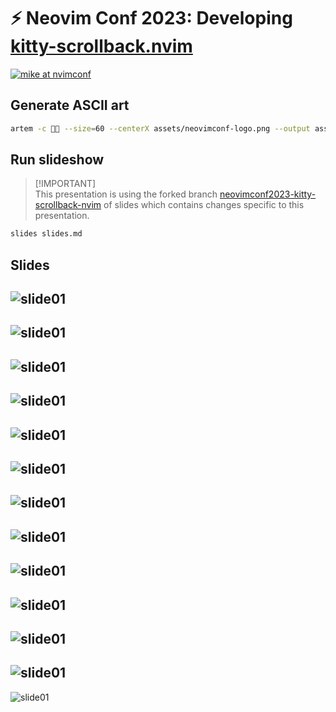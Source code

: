 # ⚡️ Neovim Conf 2023: Developing [kitty-scrollback.nvim](https://github.com/mikesmithgh/kitty-scrollback.nvim)
<a href="https://neovimconf.live/speakers/mikesmith">
  <picture>
    <source media="(prefers-color-scheme: dark)" srcset="https://github.com/mikesmithgh/mikesmithgh/assets/10135646/2e356e56-611b-4353-adbf-31dfa9e7dd8f">
    <source media="(prefers-color-scheme: light)" srcset="https://github.com/mikesmithgh/mikesmithgh/assets/10135646/2e356e56-611b-4353-adbf-31dfa9e7dd8f">
    <img alt="mike at nvimconf" src="https://github.com/mikesmithgh/mikesmithgh/assets/10135646/2e356e56-611b-4353-adbf-31dfa9e7dd8f">
  </picture>
</a>

## Generate ASCII art
```sh
artem -c  --size=60 --centerX assets/neovimconf-logo.png --output assets/neovimconf-logo.ansi
```

## Run slideshow

> [!IMPORTANT]\
> This presentation is using the forked branch [neovimconf2023-kitty-scrollback-nvim](https://github.com/mikesmithgh/slides/tree/neovimconf2023-kitty-scrollback-nvim) of slides 
> which contains changes specific to this presentation.

```sh
slides slides.md
```

## Slides
![slide01](./assets/slide01.png)
---
![slide01](./assets/slide02.png)
---
![slide01](./assets/slide03.png)
---
![slide01](./assets/slide04.png)
---
![slide01](./assets/slide05.png)
---
![slide01](./assets/slide06.png)
---
![slide01](./assets/slide07.png)
---
![slide01](./assets/slide08.png)
---
![slide01](./assets/slide09.png)
---
![slide01](./assets/slide10.png)
---
![slide01](./assets/slide11.png)
---
![slide01](./assets/slide12.png)
---
![slide01](./assets/slide13.png)
